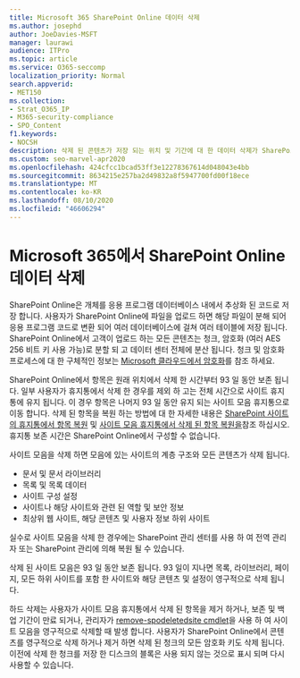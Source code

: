 ```yaml
---
title: Microsoft 365 SharePoint Online 데이터 삭제
ms.author: josephd
author: JoeDavies-MSFT
manager: laurawi
audience: ITPro
ms.topic: article
ms.service: O365-seccomp
localization_priority: Normal
search.appverid:
- MET150
ms.collection:
- Strat_O365_IP
- M365-security-compliance
- SPO_Content
f1.keywords:
- NOCSH
description: 삭제 된 콘텐츠가 저장 되는 위치 및 기간에 대 한 데이터 삭제가 SharePoint Online에서 작동 하는 방식을 알아봅니다.
ms.custom: seo-marvel-apr2020
ms.openlocfilehash: 424cfcc1bcad53ff3e12278367614d048043e4bb
ms.sourcegitcommit: 8634215e257ba2d49832a8f5947700fd00f18ece
ms.translationtype: MT
ms.contentlocale: ko-KR
ms.lasthandoff: 08/10/2020
ms.locfileid: "46606294"
---
```

# <a name="sharepoint-online-data-deletion-in-microsoft-365"></a>Microsoft 365에서 SharePoint Online 데이터 삭제

SharePoint Online은 개체를 응용 프로그램 데이터베이스 내에서 추상화 된 코드로 저장 합니다. 사용자가 SharePoint Online에 파일을 업로드 하면 해당 파일이 분해 되어 응용 프로그램 코드로 변환 되어 여러 데이터베이스에 걸쳐 여러 테이블에 저장 됩니다. SharePoint Online에서 고객이 업로드 하는 모든 콘텐츠는 청크, 암호화 (여러 AES 256 비트 키 사용 가능)로 분할 되 고 데이터 센터 전체에 분산 됩니다. 청크 및 암호화 프로세스에 대 한 구체적인 정보는 [Microsoft 클라우드에서 암호화](https://docs.microsoft.com/microsoft-365/compliance/office-365-encryption-in-the-microsoft-cloud-overview)를 참조 하세요. 

SharePoint Online에서 항목은 원래 위치에서 삭제 한 시간부터 93 일 동안 보존 됩니다. 일부 사용자가 휴지통에서 삭제 한 경우를 제외 하 고는 전체 시간으로 사이트 휴지통에 유지 됩니다. 이 경우 항목은 나머지 93 일 동안 유지 되는 사이트 모음 휴지통으로 이동 합니다. 삭제 된 항목을 복원 하는 방법에 대 한 자세한 내용은 [SharePoint 사이트의 휴지통에서 항목 복원](https://support.office.com/article/6df466b6-55f2-4898-8d6e-c0dff851a0be#ID0EAADAAA=Online
) 및 [사이트 모음 휴지통에서 삭제 된 항목 복원을](https://support.office.com/article/5fa924ee-16d7-487b-9a0a-021b9062d14b)참조 하십시오. 휴지통 보존 시간은 SharePoint Online에서 구성할 수 없습니다.

사이트 모음을 삭제 하면 모음에 있는 사이트의 계층 구조와 모든 콘텐츠가 삭제 됩니다.

- 문서 및 문서 라이브러리
- 목록 및 목록 데이터
- 사이트 구성 설정
- 사이트나 해당 사이트와 관련 된 역할 및 보안 정보
- 최상위 웹 사이트, 해당 콘텐츠 및 사용자 정보 하위 사이트

실수로 사이트 모음을 삭제 한 경우에는 SharePoint 관리 센터를 사용 하 여 전역 관리자 또는 SharePoint 관리에 의해 복원 될 수 있습니다.

삭제 된 사이트 모음은 93 일 동안 보존 됩니다. 93 일이 지나면 목록, 라이브러리, 페이지, 모든 하위 사이트를 포함 한 사이트와 해당 콘텐츠 및 설정이 영구적으로 삭제 됩니다.

하드 삭제는 사용자가 사이트 모음 휴지통에서 삭제 된 항목을 제거 하거나, 보존 및 백업 기간이 만료 되거나, 관리자가 [remove-spodeletedsite cmdlet](/powershell/module/sharepoint-online/Remove-SPODeletedSite?view=sharepoint-ps)을 사용 하 여 사이트 모음을 영구적으로 삭제할 때 발생 합니다. 사용자가 SharePoint Online에서 콘텐츠를 영구적으로 삭제 하거나 제거 하면 삭제 된 청크의 모든 암호화 키도 삭제 됩니다. 이전에 삭제 한 청크를 저장 한 디스크의 블록은 사용 되지 않는 것으로 표시 되며 다시 사용할 수 있습니다.
